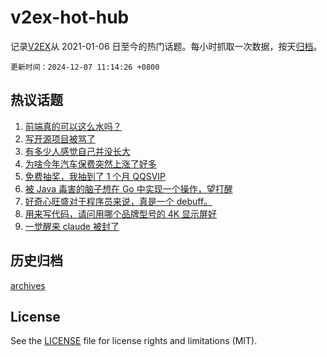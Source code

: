 # v2ex-hot-hub

 记录[V2EX](https://www.v2ex.com/)从 2021-01-06 日至今的热门话题。每小时抓取一次数据，按天[归档](archives)。

`更新时间：2024-12-07 11:14:26 +0800`

## 热议话题

1. [前端真的可以这么水吗？](https://www.v2ex.com/t/1095486)
1. [写开源项目被骂了](https://www.v2ex.com/t/1095488)
1. [有多少人感觉自己并没长大](https://www.v2ex.com/t/1095520)
1. [为啥今年汽车保费突然上涨了好多](https://www.v2ex.com/t/1095495)
1. [免费抽奖，我抽到了 1 个月 QQSVIP](https://www.v2ex.com/t/1095470)
1. [被 Java 毒害的脑子想在 Go 中实现一个操作，望打醒](https://www.v2ex.com/t/1095483)
1. [好奇心旺盛对于程序员来说，真是一个 debuff。](https://www.v2ex.com/t/1095458)
1. [用来写代码，请问用哪个品牌型号的 4K 显示屏好](https://www.v2ex.com/t/1095466)
1. [一觉醒来 claude 被封了](https://www.v2ex.com/t/1095497)

## 历史归档

[archives](archives)

## License

See the [LICENSE](LICENSE) file for license rights and limitations (MIT).
